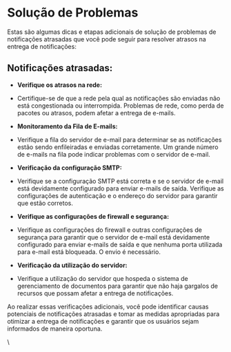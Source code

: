 # Solução de Problemas

Estas são algumas dicas e etapas adicionais de solução de problemas de notificações atrasadas que você pode seguir para resolver atrasos na entrega de notificações:

## Notificações atrasadas:

* **Verifique os atrasos na rede:**&#x20;
* Certifique-se de que a rede pela qual as notificações são enviadas não está congestionada ou interrompida. Problemas de rede, como perda de pacotes ou atrasos, podem afetar a entrega de e-mails.



* **Monitoramento da Fila de E-mails:**&#x20;
* Verifique a fila do servidor de e-mail para determinar se as notificações estão sendo enfileiradas e enviadas corretamente. Um grande número de e-mails na fila pode indicar problemas com o servidor de e-mail.



* **Verificação da configuração SMTP:**
* &#x20;Verifique se a configuração SMTP está correta e se o servidor de e-mail está devidamente configurado para enviar e-mails de saída. Verifique as configurações de autenticação e o endereço do servidor para garantir que estão corretos.



* **Verifique as configurações de firewall e segurança:**&#x20;
* Verifique as configurações do firewall e outras configurações de segurança para garantir que o servidor de e-mail está devidamente configurado para enviar e-mails de saída e que nenhuma porta utilizada para e-mail está bloqueada. O envio é necessário.



* **Verificação da utilização do servidor:**&#x20;
* Verifique a utilização do servidor que hospeda o sistema de gerenciamento de documentos para garantir que não haja gargalos de recursos que possam afetar a entrega de notificações.



Ao realizar essas verificações adicionais, você pode identificar causas potenciais de notificações atrasadas e tomar as medidas apropriadas para otimizar a entrega de notificações e garantir que os usuários sejam informados de maneira oportuna.

\